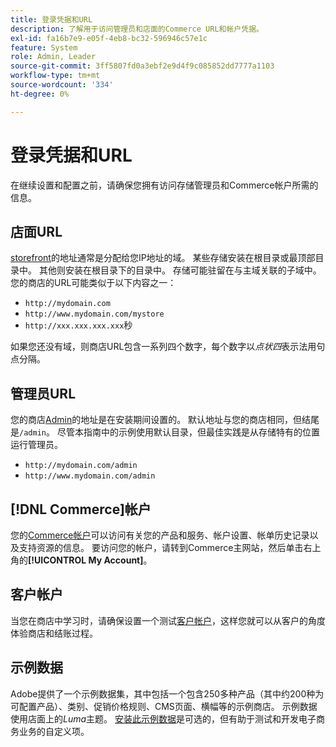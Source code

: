 ```yaml
---
title: 登录凭据和URL
description: 了解用于访问管理员和店面的Commerce URL和帐户凭据。
exl-id: fa16b7e9-e05f-4eb8-bc32-596946c57e1c
feature: System
role: Admin, Leader
source-git-commit: 3ff5807fd0a3ebf2e9d4f9c085852dd7777a1103
workflow-type: tm+mt
source-wordcount: '334'
ht-degree: 0%

---
```


# 登录凭据和URL

在继续设置和配置之前，请确保您拥有访问存储管理员和Commerce帐户所需的信息。

## 店面URL

[storefront](storefront.md)的地址通常是分配给您IP地址的域。 某些存储安装在根目录或最顶部目录中。 其他则安装在根目录下的目录中。 存储可能驻留在与主域关联的子域中。 您的商店的URL可能类似于以下内容之一：

- `http://mydomain.com`
- `http://www.mydomain.com/mystore`
- `http://xxx.xxx.xxx.xxx`秒

如果您还没有域，则商店URL包含一系列四个数字，每个数字以&#x200B;_点状四_&#x200B;表示法用句点分隔。

## 管理员URL

您的商店[Admin](admin.md)的地址是在安装期间设置的。 默认地址与您的商店相同，但结尾是`/admin`。 尽管本指南中的示例使用默认目录，但最佳实践是从存储特有的位置运行管理员。

- `http://mydomain.com/admin`
- `http://www.mydomain.com/admin`

## [!DNL Commerce]帐户

您的[Commerce帐户](commerce-account-create.md)可以访问有关您的产品和服务、帐户设置、帐单历史记录以及支持资源的信息。 要访问您的帐户，请转到Commerce主网站，然后单击右上角的&#x200B;**[!UICONTROL My Account]**。

## 客户帐户

当您在商店中学习时，请确保设置一个测试[客户帐户](../customers/account-dashboard.md)，这样您就可以从客户的角度体验商店和结账过程。

## 示例数据

Adobe提供了一个示例数据集，其中包括一个包含250多种产品（其中约200种为可配置产品）、类别、促销价格规则、CMS页面、横幅等的示例商店。 示例数据使用店面上的&#x200B;_Luma_&#x200B;主题。 [安装此示例数据](https://experienceleague.adobe.com/docs/commerce-operations/installation-guide/next-steps/sample-data/overview.html)是可选的，但有助于测试和开发电子商务业务的自定义项。
